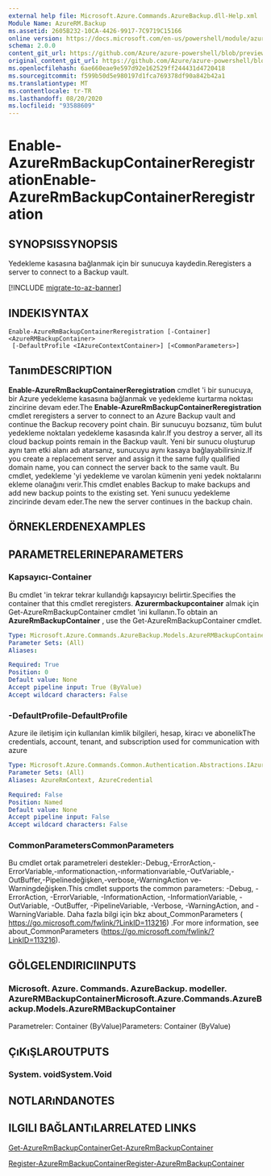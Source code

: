 ```yaml
---
external help file: Microsoft.Azure.Commands.AzureBackup.dll-Help.xml
Module Name: AzureRM.Backup
ms.assetid: 2605B232-10CA-4426-9917-7C9719C15166
online version: https://docs.microsoft.com/en-us/powershell/module/azurerm.backup/enable-azurermbackupcontainerreregistration
schema: 2.0.0
content_git_url: https://github.com/Azure/azure-powershell/blob/preview/src/ResourceManager/AzureBackup/Commands.AzureBackup/help/Enable-AzureRmBackupContainerReregistration.md
original_content_git_url: https://github.com/Azure/azure-powershell/blob/preview/src/ResourceManager/AzureBackup/Commands.AzureBackup/help/Enable-AzureRmBackupContainerReregistration.md
ms.openlocfilehash: 6ae660eae9e597d92e162529ff244431d4720418
ms.sourcegitcommit: f599b50d5e980197d1fca769378df90a842b42a1
ms.translationtype: MT
ms.contentlocale: tr-TR
ms.lasthandoff: 08/20/2020
ms.locfileid: "93588609"
---
```

# <span data-ttu-id="4da84-101">Enable-AzureRmBackupContainerReregistration</span><span class="sxs-lookup"><span data-stu-id="4da84-101">Enable-AzureRmBackupContainerReregistration</span></span>

## <span data-ttu-id="4da84-102">SYNOPSIS</span><span class="sxs-lookup"><span data-stu-id="4da84-102">SYNOPSIS</span></span>
<span data-ttu-id="4da84-103">Yedekleme kasasına bağlanmak için bir sunucuya kaydedin.</span><span class="sxs-lookup"><span data-stu-id="4da84-103">Reregisters a server to connect to a Backup vault.</span></span>

[!INCLUDE [migrate-to-az-banner](../../includes/migrate-to-az-banner.md)]

## <span data-ttu-id="4da84-104">INDEKI</span><span class="sxs-lookup"><span data-stu-id="4da84-104">SYNTAX</span></span>

```
Enable-AzureRmBackupContainerReregistration [-Container] <AzureRMBackupContainer>
 [-DefaultProfile <IAzureContextContainer>] [<CommonParameters>]
```

## <span data-ttu-id="4da84-105">Tanım</span><span class="sxs-lookup"><span data-stu-id="4da84-105">DESCRIPTION</span></span>
<span data-ttu-id="4da84-106">**Enable-AzureRmBackupContainerReregistration** cmdlet 'i bir sunucuya, bir Azure yedekleme kasasına bağlanmak ve yedekleme kurtarma noktası zincirine devam eder.</span><span class="sxs-lookup"><span data-stu-id="4da84-106">The **Enable-AzureRmBackupContainerReregistration** cmdlet reregisters a server to connect to an Azure Backup vault and continue the Backup recovery point chain.</span></span>
<span data-ttu-id="4da84-107">Bir sunucuyu bozsanız, tüm bulut yedekleme noktaları yedekleme kasasında kalır.</span><span class="sxs-lookup"><span data-stu-id="4da84-107">If you destroy a server, all its cloud backup points remain in the Backup vault.</span></span>
<span data-ttu-id="4da84-108">Yeni bir sunucu oluşturup aynı tam etki alanı adı atarsanız, sunucuyu aynı kasaya bağlayabilirsiniz.</span><span class="sxs-lookup"><span data-stu-id="4da84-108">If you create a replacement server and assign it the same fully qualified domain name, you can connect the server back to the same vault.</span></span>
<span data-ttu-id="4da84-109">Bu cmdlet, yedekleme 'yi yedekleme ve varolan kümenin yeni yedek noktalarını ekleme olanağını verir.</span><span class="sxs-lookup"><span data-stu-id="4da84-109">This cmdlet enables Backup to make backups and add new backup points to the existing set.</span></span>
<span data-ttu-id="4da84-110">Yeni sunucu yedekleme zincirinde devam eder.</span><span class="sxs-lookup"><span data-stu-id="4da84-110">The new the server continues in the backup chain.</span></span>

## <span data-ttu-id="4da84-111">ÖRNEKLERDEN</span><span class="sxs-lookup"><span data-stu-id="4da84-111">EXAMPLES</span></span>

## <span data-ttu-id="4da84-112">PARAMETRELERINE</span><span class="sxs-lookup"><span data-stu-id="4da84-112">PARAMETERS</span></span>

### <span data-ttu-id="4da84-113">Kapsayıcı</span><span class="sxs-lookup"><span data-stu-id="4da84-113">-Container</span></span>
<span data-ttu-id="4da84-114">Bu cmdlet 'in tekrar tekrar kullandığı kapsayıcıyı belirtir.</span><span class="sxs-lookup"><span data-stu-id="4da84-114">Specifies the container that this cmdlet reregisters.</span></span>
<span data-ttu-id="4da84-115">**Azurermbackupcontainer** almak için Get-AzureRmBackupContainer cmdlet 'ini kullanın.</span><span class="sxs-lookup"><span data-stu-id="4da84-115">To obtain an **AzureRmBackupContainer** , use the Get-AzureRmBackupContainer cmdlet.</span></span>

```yaml
Type: Microsoft.Azure.Commands.AzureBackup.Models.AzureRMBackupContainer
Parameter Sets: (All)
Aliases:

Required: True
Position: 0
Default value: None
Accept pipeline input: True (ByValue)
Accept wildcard characters: False
```

### <span data-ttu-id="4da84-116">-DefaultProfile</span><span class="sxs-lookup"><span data-stu-id="4da84-116">-DefaultProfile</span></span>
<span data-ttu-id="4da84-117">Azure ile iletişim için kullanılan kimlik bilgileri, hesap, kiracı ve abonelik</span><span class="sxs-lookup"><span data-stu-id="4da84-117">The credentials, account, tenant, and subscription used for communication with azure</span></span>

```yaml
Type: Microsoft.Azure.Commands.Common.Authentication.Abstractions.IAzureContextContainer
Parameter Sets: (All)
Aliases: AzureRmContext, AzureCredential

Required: False
Position: Named
Default value: None
Accept pipeline input: False
Accept wildcard characters: False
```

### <span data-ttu-id="4da84-118">CommonParameters</span><span class="sxs-lookup"><span data-stu-id="4da84-118">CommonParameters</span></span>
<span data-ttu-id="4da84-119">Bu cmdlet ortak parametreleri destekler:-Debug,-ErrorAction,-ErrorVariable,-ınformationaction,-ınformationvariable,-OutVariable,-OutBuffer,-Pipelinedeğişken,-verbose,-WarningAction ve-Warningdeğişken.</span><span class="sxs-lookup"><span data-stu-id="4da84-119">This cmdlet supports the common parameters: -Debug, -ErrorAction, -ErrorVariable, -InformationAction, -InformationVariable, -OutVariable, -OutBuffer, -PipelineVariable, -Verbose, -WarningAction, and -WarningVariable.</span></span> <span data-ttu-id="4da84-120">Daha fazla bilgi için bkz about_CommonParameters ( https://go.microsoft.com/fwlink/?LinkID=113216) .</span><span class="sxs-lookup"><span data-stu-id="4da84-120">For more information, see about_CommonParameters (https://go.microsoft.com/fwlink/?LinkID=113216).</span></span>

## <span data-ttu-id="4da84-121">GÖLGELENDIRICI</span><span class="sxs-lookup"><span data-stu-id="4da84-121">INPUTS</span></span>

### <span data-ttu-id="4da84-122">Microsoft. Azure. Commands. AzureBackup. modeller. AzureRMBackupContainer</span><span class="sxs-lookup"><span data-stu-id="4da84-122">Microsoft.Azure.Commands.AzureBackup.Models.AzureRMBackupContainer</span></span>
<span data-ttu-id="4da84-123">Parametreler: Container (ByValue)</span><span class="sxs-lookup"><span data-stu-id="4da84-123">Parameters: Container (ByValue)</span></span>

## <span data-ttu-id="4da84-124">ÇıKıŞLAR</span><span class="sxs-lookup"><span data-stu-id="4da84-124">OUTPUTS</span></span>

### <span data-ttu-id="4da84-125">System. void</span><span class="sxs-lookup"><span data-stu-id="4da84-125">System.Void</span></span>

## <span data-ttu-id="4da84-126">NOTLARıNDA</span><span class="sxs-lookup"><span data-stu-id="4da84-126">NOTES</span></span>

## <span data-ttu-id="4da84-127">ILGILI BAĞLANTıLAR</span><span class="sxs-lookup"><span data-stu-id="4da84-127">RELATED LINKS</span></span>

[<span data-ttu-id="4da84-128">Get-AzureRmBackupContainer</span><span class="sxs-lookup"><span data-stu-id="4da84-128">Get-AzureRmBackupContainer</span></span>](./Get-AzureRmBackupContainer.md)

[<span data-ttu-id="4da84-129">Register-AzureRmBackupContainer</span><span class="sxs-lookup"><span data-stu-id="4da84-129">Register-AzureRmBackupContainer</span></span>](./Register-AzureRmBackupContainer.md)


